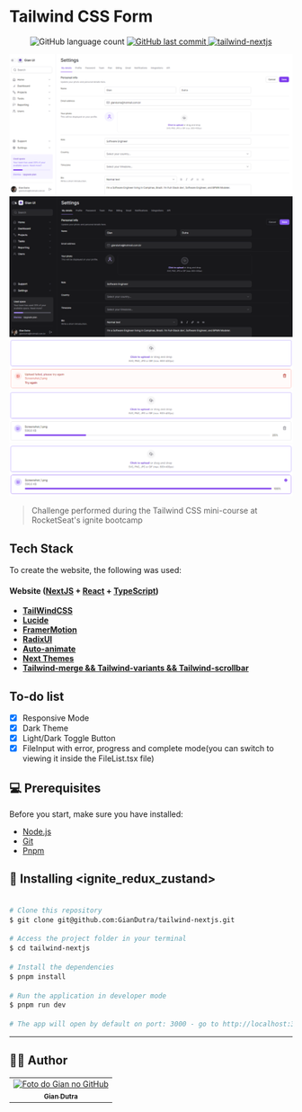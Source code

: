 # Tailwind CSS Form

<p align="center">
  <img alt="GitHub language count" src="https://img.shields.io/github/languages/count/GianDutra/tailwind-nextjs?color=%2304D361">

   <a href="https://github.com/GianDutra/tailwind-nextjs/commits/master">
    <img alt="GitHub last commit" src="https://img.shields.io/github/last-commit/GianDutra/tailwind-nextjs">
  </a>
  
 <a href="https://tailwind-nextjs-sable.vercel.app/">
    <img alt="tailwind-nextjs" src="https://img.shields.io/badge/tailwind-nextjs-%237159c1?style=flat&logo=ghost">
  </a>
  
</p>
<img src="./.github/1.png" alt="tailwind-nextjs" title="tailwind-nextjs">
<img src="./.github/2.png" alt="tailwind-nextjs" title="tailwind-nextjs">
<img src="./.github/3.png" alt="tailwind-nextjs" title="tailwind-nextjs">
<img src="./.github/4.png" alt="tailwind-nextjs" title="tailwind-nextjs">
<img src="./.github/5.png" alt="tailwind-nextjs" title="tailwind-nextjs">

> Challenge performed during the Tailwind CSS mini-course at RocketSeat's ignite bootcamp

## Tech Stack

To create the website, the following was used:

#### **Website**   ([NextJS](https://nextjs.org/)  +  [React](https://reactjs.org/)  +  [TypeScript](https://www.typescriptlang.org/))
- **[TailWindCSS](https://tailwindcss.com/)**
- **[Lucide](https://lucide.dev/)**
- **[FramerMotion](https://www.framer.com/motion/)**
- **[RadixUI](https://www.radix-ui.com/)**
- **[Auto-animate](https://auto-animate.formkit.com/)**
- **[Next Themes](https://www.npmjs.com/package/next-themes)**
- **[Tailwind-merge && Tailwind-variants && Tailwind-scrollbar](https://tailwindcss.com/)**

## To-do list

- [x] Responsive Mode
- [x] Dark Theme
- [x] Light/Dark Toggle Button
- [x] FileInput with error, progress and complete mode(you can switch to viewing it inside the FileList.tsx file)

## 💻 Prerequisites

Before you start, make sure you have installed:

* [Node.js](https://nodejs.org/en/)
* [Git](https://git-scm.com)
* [Pnpm](https://pnpm.io)

## 🚀 Installing <ignite_redux_zustand>

 
```bash

# Clone this repository
$ git clone git@github.com:GianDutra/tailwind-nextjs.git

# Access the project folder in your terminal
$ cd tailwind-nextjs

# Install the dependencies
$ pnpm install

# Run the application in developer mode
$ pnpm run dev

# The app will open by default on port: 3000 - go to http://localhost:3000/

```

---


## 👨‍💼 Author

<table>
  <tr>
    <td align="center">
      <a href="#">
        <img src="https://github.com/GianDutra.png" width="100px;" alt="Foto do Gian no GitHub"/><br>
        <sub>
          <b>Gian Dutra</b>
        </sub>
      </a>
    </td>
  </tr>
</table>
